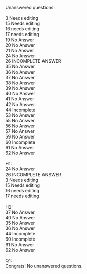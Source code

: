 Unanswered questions:<br /><br />3 Needs editing<br />15 Needs editing<br />16 needs editing<br />17 needs editing<br />19 No Answer<br />20 No Answer<br />21 No Answer<br />24 No Answer<br />26 INCOMPLETE ANSWER<br />35 No Answer<br />36 No Answer<br />37 No Answer<br />38 No Answer<br />39 No Answer<br />40 No Answer<br />41 No Answer<br />42 No Answer<br />44 Incomplete<br />53 No Answer<br />55 No Answer<br />56 No Answer<br />57 No Answer<br />59 No Answer<br />60 Incomplete<br />61 No Answer<br />62 No Answer<br /><br />H1:<br />24 No Answer<br />26 INCOMPLETE ANSWER<br />3 Needs editing<br />15 Needs editing<br />16 needs editing<br />17 needs editing<br /><br />H2:<br />37 No Answer<br />40 No Answer<br />35 No Answer<br />36 No Answer<br />44 Incomplete<br />60 Incomplete<br />61 No Answer<br />62 No Answer<br /><br />Q1:<br />Congrats! No unanswered questions.<br /><br />